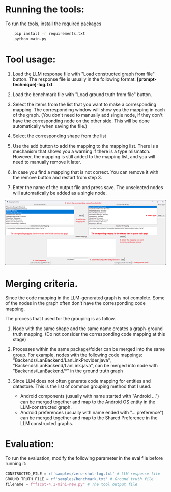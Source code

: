 # Running the tools:
To run the tools, install the required packages
```bash
    pip install -r requirements.txt
    python main.py
```

# Tool usage:
1. Load the LLM response file with "Load constructed graph from file" button. The response file is usually in the following format: **[prompt-technique]-log.txt**. 

2. Load the benchmark file with "Load ground truth from file" button.

3. Select the items from the list that you want to make a corresponding mapping. The corresponding window will show you the mapping in each of the graph. (You don't need to manually add single node, if they don't have the corresponding node on the other side. This will be done automatically when saving the file.)

4. Select the corresponding shape from the list

5. Use the add button to add the mapping to the mapping list. There is a mechanism that shows you a warning if there is a type mismatch. However, the mapping is still added to the mapping list, and you will need to manually remove it later.

6. In case you find a mapping that is not correct. You can remove it with the remove button and restart from step 3.

7. Enter the name of the output file and press save. The unselected nodes will automatically be added as a single node.

![](img/UI.png)

# Merging criteria.
Since the code mapping in the LLM-generated graph is not complete. Some of the nodes in the graph often don't have the corresponding code mapping.

The process that I used for the grouping is as follow.
1. Node with the same shape and the same name creates a graph-ground truth mapping. (Do not consider the corresponding code mapping at this stage)

2. Processes within the same package/folder can be merged into the same group. For example, nodes with the following code mappings: "Backends/LanBackend/LanLinkProvider.java", "Backends/LanBackend/LanLink.java", can be merged into node with "Backends/LanBackend/*" in the ground truth graph

3. Since LLM does not often generate code mapping for entities and datastore. This is the list of common grouping method that I used.

    - Android components (usually with name started with "Android ...") can be merged together and map to the Android OS entity in the LLM-constructed graph.
    - Android preferences (usually with name ended with "... preference") can be merged together and map to the Shared Preference in the LLM constructed graphs.

# Evaluation:
To run the evaluation, modify the following parameter in the eval file before running it: 
``` python
CONSTRUCTED_FILE = rf'samples/zero-shot-log.txt' # LLM response file
GROUND_TRUTH_FILE = rf'samples/benchmark.txt' # Ground truth file 
filename = f"fscot-4.1-mini-new.py" # The tool output file
```
